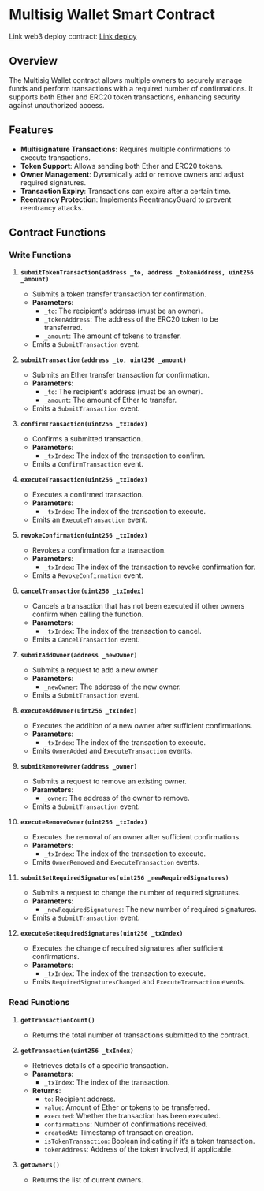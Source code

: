 # Multisig Wallet Smart Contract

Link web3 deploy contract:  [Link deploy](https://multisigweb3.netlify.app)

## Overview

The Multisig Wallet contract allows multiple owners to securely manage funds and perform transactions with a required number of confirmations. It supports both Ether and ERC20 token transactions, enhancing security against unauthorized access.

## Features

- **Multisignature Transactions**: Requires multiple confirmations to execute transactions.
- **Token Support**: Allows sending both Ether and ERC20 tokens.
- **Owner Management**: Dynamically add or remove owners and adjust required signatures.
- **Transaction Expiry**: Transactions can expire after a certain time.
- **Reentrancy Protection**: Implements ReentrancyGuard to prevent reentrancy attacks.

## Contract Functions

### Write Functions

1. **`submitTokenTransaction(address _to, address _tokenAddress, uint256 _amount)`**
   - Submits a token transfer transaction for confirmation.
   - **Parameters**:
     - `_to`: The recipient's address (must be an owner).
     - `_tokenAddress`: The address of the ERC20 token to be transferred.
     - `_amount`: The amount of tokens to transfer.
   - Emits a `SubmitTransaction` event.

2. **`submitTransaction(address _to, uint256 _amount)`**
   - Submits an Ether transfer transaction for confirmation.
   - **Parameters**:
     - `_to`: The recipient's address (must be an owner).
     - `_amount`: The amount of Ether to transfer.
   - Emits a `SubmitTransaction` event.

3. **`confirmTransaction(uint256 _txIndex)`**
   - Confirms a submitted transaction.
   - **Parameters**:
     - `_txIndex`: The index of the transaction to confirm.
   - Emits a `ConfirmTransaction` event.

4. **`executeTransaction(uint256 _txIndex)`**
   - Executes a confirmed transaction.
   - **Parameters**:
     - `_txIndex`: The index of the transaction to execute.
   - Emits an `ExecuteTransaction` event.

5. **`revokeConfirmation(uint256 _txIndex)`**
   - Revokes a confirmation for a transaction.
   - **Parameters**:
     - `_txIndex`: The index of the transaction to revoke confirmation for.
   - Emits a `RevokeConfirmation` event.

6. **`cancelTransaction(uint256 _txIndex)`**
   - Cancels a transaction that has not been executed if other owners confirm when calling the function.
   - **Parameters**:
     - `_txIndex`: The index of the transaction to cancel.
   - Emits a `CancelTransaction` event.

7. **`submitAddOwner(address _newOwner)`**
   - Submits a request to add a new owner.
   - **Parameters**:
     - `_newOwner`: The address of the new owner.
   - Emits a `SubmitTransaction` event.

8. **`executeAddOwner(uint256 _txIndex)`**
   - Executes the addition of a new owner after sufficient confirmations.
   - **Parameters**:
     - `_txIndex`: The index of the transaction to execute.
   - Emits `OwnerAdded` and `ExecuteTransaction` events.

9. **`submitRemoveOwner(address _owner)`**
   - Submits a request to remove an existing owner.
   - **Parameters**:
     - `_owner`: The address of the owner to remove.
   - Emits a `SubmitTransaction` event.

10. **`executeRemoveOwner(uint256 _txIndex)`**
    - Executes the removal of an owner after sufficient confirmations.
    - **Parameters**:
      - `_txIndex`: The index of the transaction to execute.
    - Emits `OwnerRemoved` and `ExecuteTransaction` events.

11. **`submitSetRequiredSignatures(uint256 _newRequiredSignatures)`**
    - Submits a request to change the number of required signatures.
    - **Parameters**:
      - `_newRequiredSignatures`: The new number of required signatures.
    - Emits a `SubmitTransaction` event.

12. **`executeSetRequiredSignatures(uint256 _txIndex)`**
    - Executes the change of required signatures after sufficient confirmations.
    - **Parameters**:
      - `_txIndex`: The index of the transaction to execute.
    - Emits `RequiredSignaturesChanged` and `ExecuteTransaction` events.

### Read Functions

1. **`getTransactionCount()`**
   - Returns the total number of transactions submitted to the contract.

2. **`getTransaction(uint256 _txIndex)`**
   - Retrieves details of a specific transaction.
   - **Parameters**:
     - `_txIndex`: The index of the transaction.
   - **Returns**:
     - `to`: Recipient address.
     - `value`: Amount of Ether or tokens to be transferred.
     - `executed`: Whether the transaction has been executed.
     - `confirmations`: Number of confirmations received.
     - `createdAt`: Timestamp of transaction creation.
     - `isTokenTransaction`: Boolean indicating if it’s a token transaction.
     - `tokenAddress`: Address of the token involved, if applicable.

3. **`getOwners()`**
   - Returns the list of current owners.


